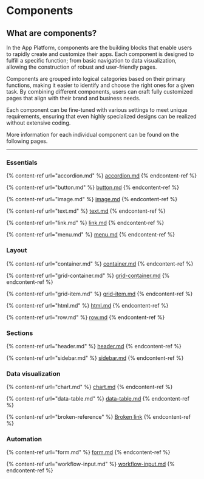 # Components

## What are components?&#x20;

In the App Platform, components are the building blocks that enable users to rapidly create and customize their apps. Each component is designed to fulfill a specific function; from basic navigation to data visualization, allowing the construction of robust and user-friendly pages.&#x20;

Components are grouped into logical categories based on their primary functions, making it easier to identify and choose the right ones for a given task. By combining different components, users can craft fully customized pages that align with their brand and business needs.

Each component can be fine-tuned with various settings to meet unique requirements, ensuring that even highly specialized designs can be realized without extensive coding.

More information for each individual component can be found on the following pages.&#x20;

***

### Essentials

{% content-ref url="accordion.md" %}
[accordion.md](accordion.md)
{% endcontent-ref %}

{% content-ref url="button.md" %}
[button.md](button.md)
{% endcontent-ref %}

{% content-ref url="image.md" %}
[image.md](image.md)
{% endcontent-ref %}

{% content-ref url="text.md" %}
[text.md](text.md)
{% endcontent-ref %}

{% content-ref url="link.md" %}
[link.md](link.md)
{% endcontent-ref %}

{% content-ref url="menu.md" %}
[menu.md](menu.md)
{% endcontent-ref %}

### Layout

{% content-ref url="container.md" %}
[container.md](container.md)
{% endcontent-ref %}

{% content-ref url="grid-container.md" %}
[grid-container.md](grid-container.md)
{% endcontent-ref %}

{% content-ref url="grid-item.md" %}
[grid-item.md](grid-item.md)
{% endcontent-ref %}

{% content-ref url="html.md" %}
[html.md](html.md)
{% endcontent-ref %}

{% content-ref url="row.md" %}
[row.md](row.md)
{% endcontent-ref %}

### Sections

{% content-ref url="header.md" %}
[header.md](header.md)
{% endcontent-ref %}

{% content-ref url="sidebar.md" %}
[sidebar.md](sidebar.md)
{% endcontent-ref %}

### Data visualization

{% content-ref url="chart.md" %}
[chart.md](chart.md)
{% endcontent-ref %}

{% content-ref url="data-table.md" %}
[data-table.md](data-table.md)
{% endcontent-ref %}

{% content-ref url="broken-reference" %}
[Broken link](broken-reference)
{% endcontent-ref %}

### Automation

{% content-ref url="form.md" %}
[form.md](form.md)
{% endcontent-ref %}

{% content-ref url="workflow-input.md" %}
[workflow-input.md](workflow-input.md)
{% endcontent-ref %}
